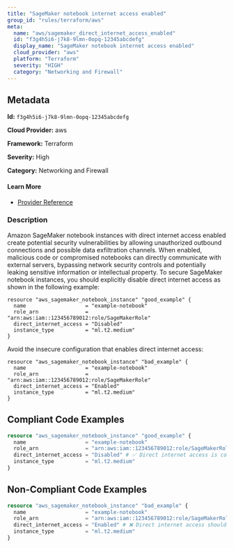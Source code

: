```yaml
---
title: "SageMaker notebook internet access enabled"
group_id: "rules/terraform/aws"
meta:
  name: "aws/sagemaker_direct_internet_access_enabled"
  id: "f3g4h5i6-j7k8-9lmn-0opq-12345abcdefg"
  display_name: "SageMaker notebook internet access enabled"
  cloud_provider: "aws"
  platform: "Terraform"
  severity: "HIGH"
  category: "Networking and Firewall"
---
```

## Metadata

**Id:** `f3g4h5i6-j7k8-9lmn-0opq-12345abcdefg`

**Cloud Provider:** aws

**Framework:** Terraform

**Severity:** High

**Category:** Networking and Firewall

#### Learn More

 - [Provider Reference](https://registry.terraform.io/providers/hashicorp/aws/latest/docs/resources/sagemaker_notebook_instance#direct_internet_access)

### Description

 Amazon SageMaker notebook instances with direct internet access enabled create potential security vulnerabilities by allowing unauthorized outbound connections and possible data exfiltration channels. When enabled, malicious code or compromised notebooks can directly communicate with external servers, bypassing network security controls and potentially leaking sensitive information or intellectual property. To secure SageMaker notebook instances, you should explicitly disable direct internet access as shown in the following example:

```hcl
resource "aws_sagemaker_notebook_instance" "good_example" {
  name                   = "example-notebook"
  role_arn               = "arn:aws:iam::123456789012:role/SageMakerRole"
  direct_internet_access = "Disabled"
  instance_type          = "ml.t2.medium"
}
```

Avoid the insecure configuration that enables direct internet access:

```hcl
resource "aws_sagemaker_notebook_instance" "bad_example" {
  name                   = "example-notebook"
  role_arn               = "arn:aws:iam::123456789012:role/SageMakerRole"
  direct_internet_access = "Enabled" 
  instance_type          = "ml.t2.medium"
}
```


## Compliant Code Examples
```terraform
resource "aws_sagemaker_notebook_instance" "good_example" {
  name                   = "example-notebook"
  role_arn               = "arn:aws:iam::123456789012:role/SageMakerRole"
  direct_internet_access = "Disabled" # ✅ Direct internet access is correctly disabled
  instance_type          = "ml.t2.medium"
}

```
## Non-Compliant Code Examples
```terraform
resource "aws_sagemaker_notebook_instance" "bad_example" {
  name                   = "example-notebook"
  role_arn               = "arn:aws:iam::123456789012:role/SageMakerRole"
  direct_internet_access = "Enabled" # ❌ Direct internet access should be disabled
  instance_type          = "ml.t2.medium"
}

```